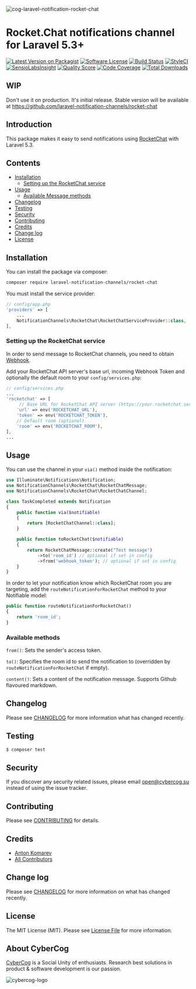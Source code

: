 ![cog-laravel-notification-rocket-chat](https://cloud.githubusercontent.com/assets/1849174/23518861/df6ee14e-ff85-11e6-8eea-3c4652ef82dd.png)

# Rocket.Chat notifications channel for Laravel 5.3+

[![Latest Version on Packagist](https://img.shields.io/packagist/v/laravel-notification-channels/rocket-chat.svg?style=flat-square)](https://packagist.org/packages/laravel-notification-channels/rocket-chat)
[![Software License](https://img.shields.io/badge/license-MIT-brightgreen.svg?style=flat-square)](LICENSE.md)
[![Build Status](https://img.shields.io/travis/laravel-notification-channels/rocket-chat/master.svg?style=flat-square)](https://travis-ci.org/laravel-notification-channels/rocket-chat)
[![StyleCI](https://styleci.io/repos/:style_ci_id/shield)](https://styleci.io/repos/:style_ci_id)
[![SensioLabsInsight](https://img.shields.io/sensiolabs/i/:sensio_labs_id.svg?style=flat-square)](https://insight.sensiolabs.com/projects/:sensio_labs_id)
[![Quality Score](https://img.shields.io/scrutinizer/g/laravel-notification-channels/rocket-chat.svg?style=flat-square)](https://scrutinizer-ci.com/g/laravel-notification-channels/rocket-chat)
[![Code Coverage](https://img.shields.io/scrutinizer/coverage/g/laravel-notification-channels/rocket-chat/master.svg?style=flat-square)](https://scrutinizer-ci.com/g/laravel-notification-channels/rocket-chat/?branch=master)
[![Total Downloads](https://img.shields.io/packagist/dt/laravel-notification-channels/rocket-chat.svg?style=flat-square)](https://packagist.org/packages/laravel-notification-channels/rocket-chat)

## WIP

Don't use it on production. It's initial release. Stable version will be available at https://github.com/laravel-notification-channels/rocket-chat

## Introduction

This package makes it easy to send notifications using [RocketChat](https://rocket.chat/) with Laravel 5.3. 

## Contents

- [Installation](#installation)
	- [Setting up the RocketChat service](#setting-up-the-rocketchat-service)
- [Usage](#usage)
	- [Available Message methods](#available-message-methods)
- [Changelog](#changelog)
- [Testing](#testing)
- [Security](#security)
- [Contributing](#contributing)
- [Credits](#credits)
- [Change log](#changelog)
- [License](#license)


## Installation

You can install the package via composer:

```sh
composer require laravel-notification-channels/rocket-chat
```

You must install the service provider:

```php
// config/app.php
'providers' => [
    ...
    NotificationChannels\RocketChat\RocketChatServiceProvider::class,
],
```
### Setting up the RocketChat service

In order to send message to RocketChat channels, you need to obtain [Webhook](https://rocket.chat/docs/administrator-guides/integrations#how-to-create-a-new-incoming-webhook).

Add your RocketChat API server's base url, incoming Webhook Token and optionally the default room to your `config/services.php`:

```php
// config/services.php
...
'rocketchat' => [
     // Base URL for RocketChat API server (https://your.rocketchat.server.com)
    'url' => env('ROCKETCHAT_URL'),
    'token' => env('ROCKETCHAT_TOKEN'),
    // Default room (optional)
    'room' => env('ROCKETCHAT_ROOM'),
],
...
```

## Usage

You can use the channel in your `via()` method inside the notification:

```php
use Illuminate\Notifications\Notification;
use NotificationChannels\RocketChat\RocketChatMessage;
use NotificationChannels\RocketChat\RocketChatChannel;

class TaskCompleted extends Notification
{
    public function via($notifiable)
    {
        return [RocketChatChannel::class];
    }

    public function toRocketChat($notifiable)
    {
        return RocketChatMessage::create("Test message")
            ->to('room_id') // optional if set in config
            ->from('webhook_token'); // optional if set in config
    }
}
```

In order to let your notification know which RocketChat room you are targeting, add the `routeNotificationForRocketChat` method to your Notifiable model:

```php
public function routeNotificationForRocketChat()
{
    return 'room_id';
}
```

### Available methods

`from()`: Sets the sender's access token.

`to()`: Specifies the room id to send the notification to (overridden by `routeNotificationForRocketChat` if empty).

`content()`: Sets a content of the notification message. Supports Github flavoured markdown.

## Changelog

Please see [CHANGELOG](CHANGELOG.md) for more information what has changed recently.

## Testing

```sh
$ composer test
```

## Security

If you discover any security related issues, please email open@cybercog.su instead of using the issue tracker.

## Contributing

Please see [CONTRIBUTING](CONTRIBUTING.md) for details.

## Credits

- [Anton Komarev](https://github.com/antonkomarev)
- [All Contributors](../../contributors)

## Change log

Please see [CHANGELOG](CHANGELOG.md) for more information on what has changed recently.

## License

The MIT License (MIT). Please see [License File](LICENSE.md) for more information.

## About CyberCog

[CyberCog](https://cybercog.su) is a Social Unity of enthusiasts. Research best solutions in product & software development is our passion.

![cybercog-logo](https://cloud.githubusercontent.com/assets/1849174/18418932/e9edb390-7860-11e6-8a43-aa3fad524664.png)
